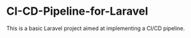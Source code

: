 # CI-CD-Pipeline-for-Laravel
This is a basic Laravel project aimed at implementing a CI/CD pipeline.

